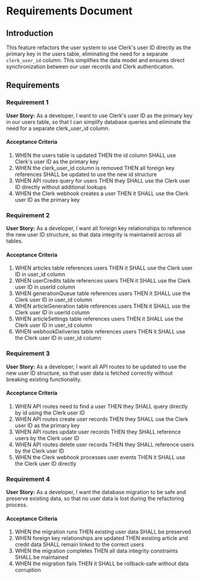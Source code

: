 # Requirements Document

## Introduction

This feature refactors the user system to use Clerk's user ID directly as the primary key in the users table, eliminating the need for a separate `clerk_user_id` column. This simplifies the data model and ensures direct synchronization between our user records and Clerk authentication.

## Requirements

### Requirement 1

**User Story:** As a developer, I want to use Clerk's user ID as the primary key in our users table, so that I can simplify database queries and eliminate the need for a separate clerk_user_id column.

#### Acceptance Criteria

1. WHEN the users table is updated THEN the id column SHALL use Clerk's user ID as the primary key
2. WHEN the clerk_user_id column is removed THEN all foreign key references SHALL be updated to use the new id structure
3. WHEN API routes query for users THEN they SHALL use the Clerk user ID directly without additional lookups
4. WHEN the Clerk webhook creates a user THEN it SHALL use the Clerk user ID as the primary key

### Requirement 2

**User Story:** As a developer, I want all foreign key relationships to reference the new user ID structure, so that data integrity is maintained across all tables.

#### Acceptance Criteria

1. WHEN articles table references users THEN it SHALL use the Clerk user ID in user_id column
2. WHEN userCredits table references users THEN it SHALL use the Clerk user ID in userId column
3. WHEN generationQueue table references users THEN it SHALL use the Clerk user ID in user_id column
4. WHEN articleGeneration table references users THEN it SHALL use the Clerk user ID in userId column
5. WHEN articleSettings table references users THEN it SHALL use the Clerk user ID in user_id column
6. WHEN webhookDeliveries table references users THEN it SHALL use the Clerk user ID in user_id column

### Requirement 3

**User Story:** As a developer, I want all API routes to be updated to use the new user ID structure, so that user data is fetched correctly without breaking existing functionality.

#### Acceptance Criteria

1. WHEN API routes need to find a user THEN they SHALL query directly by id using the Clerk user ID
2. WHEN API routes create user records THEN they SHALL use the Clerk user ID as the primary key
3. WHEN API routes update user records THEN they SHALL reference users by the Clerk user ID
4. WHEN API routes delete user records THEN they SHALL reference users by the Clerk user ID
5. WHEN the Clerk webhook processes user events THEN it SHALL use the Clerk user ID directly

### Requirement 4

**User Story:** As a developer, I want the database migration to be safe and preserve existing data, so that no user data is lost during the refactoring process.

#### Acceptance Criteria

1. WHEN the migration runs THEN existing user data SHALL be preserved
2. WHEN foreign key relationships are updated THEN existing article and credit data SHALL remain linked to the correct users
3. WHEN the migration completes THEN all data integrity constraints SHALL be maintained
4. WHEN the migration fails THEN it SHALL be rollback-safe without data corruption